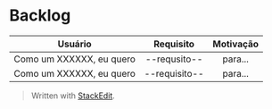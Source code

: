 # Backlog

| Usuário      | Requisito | Motivação     |
| :----:        |    :----:   |          :----: |
| Como um XXXXXX, eu quero      | --requsito--       | para...    |
| Como um XXXXXX, eu quero   | --requisito--         | para...      |

> Written with [StackEdit](https://stackedit.io/).
